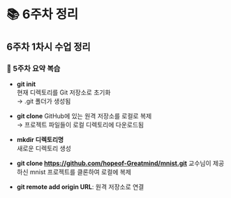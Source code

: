 # 📚 6주차 정리

## 6주차 1차시 수업 정리

### 📍 5주차 요약 복습

- **git init**  
  현재 디렉토리를 Git 저장소로 초기화  
  → .git 폴더가 생성됨

- **git clone**
  GitHub에 있는 원격 저장소를 로컬로 복제  
  → 프로젝트 파일들이 로컬 디렉토리에 다운로드됨

- **mkdir 디렉토리명**  
  새로운 디렉토리 생성

- **git clone https://github.com/hopeof-Greatmind/mnist.git**
  교수님이 제공하신 mnist 프로젝트를 클론하여 로컬에 복제

- **git remote add origin URL**:
  원격 저장소로 연결
